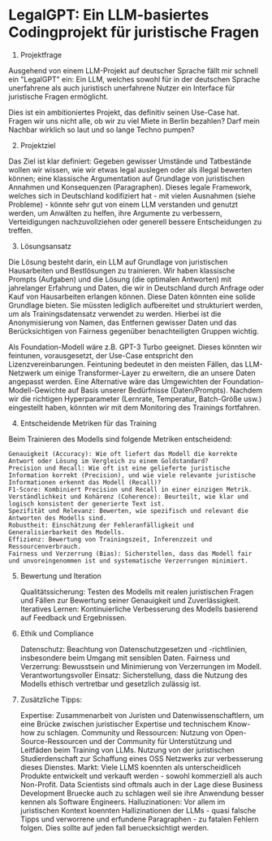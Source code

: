 # LegalGPT: Ein LLM-basiertes Codingprojekt für juristische Fragen

1. Projektfrage

Ausgehend von einem LLM-Projekt auf deutscher Sprache fällt mir schnell ein "LegalGPT" ein: Ein LLM, welches sowohl für in der deutschen Sprache unerfahrene als auch juristisch unerfahrene Nutzer ein Interface für juristische Fragen ermöglicht.

Dies ist ein ambitioniertes Projekt, das definitiv seinen Use-Case hat. Fragen wir uns nicht alle, ob wir zu viel Miete in Berlin bezahlen? Darf mein Nachbar wirklich so laut und so lange Techno pumpen?

2. Projektziel

Das Ziel ist klar definiert: Gegeben gewisser Umstände und Tatbestände wollen wir wissen, wie wir etwas legal auslegen oder als illegal bewerten können; eine klassische Argumentation auf Grundlage von juristischen Annahmen und Konsequenzen (Paragraphen). Dieses legale Framework, welches sich in Deutschland kodifiziert hat - mit vielen Ausnahmen (siehe Probleme) - könnte sehr gut von einem LLM verstanden und genutzt werden, um Anwälten zu helfen, ihre Argumente zu verbessern, Verteidigungen nachzuvollziehen oder generell bessere Entscheidungen zu treffen.

3. Lösungsansatz

Die Lösung besteht darin, ein LLM auf Grundlage von juristischen Hausarbeiten und Bestlösungen zu trainieren. Wir haben klassische Prompts (Aufgaben) und die Lösung (die optimalen Antworten) mit jahrelanger Erfahrung und Daten, die wir in Deutschland durch Anfrage oder Kauf von Hausarbeiten erlangen können. Diese Daten könnten eine solide Grundlage bieten. Sie müssten lediglich aufbereitet und strukturiert werden, um als Trainingsdatensatz verwendet zu werden. Hierbei ist die Anonymisierung von Namen, das Entfernen gewisser Daten und das Berücksichtigen von Fairness gegenüber benachteiligten Gruppen wichtig.

Als Foundation-Modell wäre z.B. GPT-3 Turbo geeignet. Dieses könnten wir feintunen, vorausgesetzt, der Use-Case entspricht den Lizenzvereinbarungen. Feintuning bedeutet in den meisten Fällen, das LLM-Netzwerk um einige Transformer-Layer zu erweitern, die an unsere Daten angepasst werden. Eine Alternative wäre das Umgewichten der Foundation-Modell-Gewichte auf Basis unserer Bedürfnisse (Daten/Prompts). Nachdem wir die richtigen Hyperparameter (Lernrate, Temperatur, Batch-Größe usw.) eingestellt haben, könnten wir mit dem Monitoring des Trainings fortfahren.

4. Entscheidende Metriken für das Training

Beim Trainieren des Modells sind folgende Metriken entscheidend:

    Genauigkeit (Accuracy): Wie oft liefert das Modell die korrekte Antwort oder Lösung im Vergleich zu einem Goldstandard?
    Precision und Recall: Wie oft ist eine gelieferte juristische Information korrekt (Precision), und wie viele relevante juristische Informationen erkennt das Modell (Recall)?
    F1-Score: Kombiniert Precision und Recall in einer einzigen Metrik.
    Verständlichkeit und Kohärenz (Coherence): Beurteilt, wie klar und logisch konsistent der generierte Text ist.
    Spezifität und Relevanz: Bewerten, wie spezifisch und relevant die Antworten des Modells sind.
    Robustheit: Einschätzung der Fehleranfälligkeit und Generalisierbarkeit des Modells.
    Effizienz: Bewertung von Trainingszeit, Inferenzzeit und Ressourcenverbrauch.
    Fairness und Verzerrung (Bias): Sicherstellen, dass das Modell fair und unvoreingenommen ist und systematische Verzerrungen minimiert.

5. Bewertung und Iteration

    Qualitätssicherung: Testen des Modells mit realen juristischen Fragen und Fällen zur Bewertung seiner Genauigkeit und Zuverlässigkeit.
    Iteratives Lernen: Kontinuierliche Verbesserung des Modells basierend auf Feedback und Ergebnissen.

6. Ethik und Compliance

    Datenschutz: Beachtung von Datenschutzgesetzen und -richtlinien, insbesondere beim Umgang mit sensiblen Daten.
    Fairness und Verzerrung: Bewusstsein und Minimierung von Verzerrungen im Modell.
    Verantwortungsvoller Einsatz: Sicherstellung, dass die Nutzung des Modells ethisch vertretbar und gesetzlich zulässig ist.

7. Zusätzliche Tipps:

    Expertise: Zusammenarbeit von Juristen und Datenwissenschaftlern, um eine Brücke zwischen juristischer Expertise und technischem Know-how zu schlagen.
    Community und Ressourcen: Nutzung von Open-Source-Ressourcen und der Community für Unterstützung und Leitfäden beim Training von LLMs. Nutzung von der juristischen Studierdenschaft zur Schaffung eines OSS Netzwerks zur verbesserung dieses Dienstes.
    Markt: Viele LLMS koennten als unterscheidliceh Produkte entwickelt und verkauft werden - sowohl kommerziell als auch Non-Profit. Data Scientists sind oftmals auch in der Lage diese Business Development Bruecke auch zu schlagen weil sie ihre Anwendung besser kennen als Software Engineers.
    Halluzinationen: Vor allem im juristischen Kontext koennten Hallizinationen der LLMs - quasi falsche Tipps und verworrene und erfundene Paragraphen - zu fatalen Fehlern folgen. Dies sollte auf jeden fall beruecksichtigt werden.

